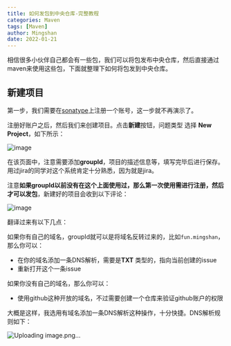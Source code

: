 ```yaml
---
title: 如何发包到中央仓库-完整教程
categories: Maven
tags: [Maven]
author: Mingshan
date: 2022-01-21
---
```


相信很多小伙伴自己都会有一些包，我们可以将包发布中央仓库，然后直接通过maven来使用这些包，下面就整理下如何将包发到中央仓库。

<!-- more -->

## 新建项目

第一步，我们需要在[sonatype](https://issues.sonatype.org/)上注册一个账号，这一步就不再演示了。

注册好账户之后，然后我们来创建项目。点击**新建**按钮，问题类型 选择 **New Project**，如下所示：

![image](https://user-images.githubusercontent.com/23411433/150465809-2b2f0628-bf0a-49ab-b717-c139e2fff60d.png)

在该页面中，注意需要添加**groupId**，项目的描述信息等，填写完毕后进行保存。用过jira的同学对这个系统肯定十分熟悉，因为就是jira。

注意**如果groupId以前没有在这个上面使用过，那么第一次使用需进行注册，然后才可以发包**，新建好的项目会收到以下评论：

![image](https://user-images.githubusercontent.com/23411433/150466057-4169ec4c-6a6d-4700-aa6a-21528a6d8542.png)

翻译过来有以下几点：

如果你有自己的域名，groupId就可以是将域名反转过来的，比如`fun.mingshan`，那么你可以：

- 在你的域名添加一条DNS解析，需要是**TXT** 类型的，指向当前创建的issue
- 重新打开这个一条issue

如果你没有自己的域名，那么你可以：

- 使用github这种开放的域名，不过需要创建一个仓库来验证github账户的权限

大概是这样，我选用有域名添加一条DNS解析这种操作，十分快捷。DNS解析规则如下：

![Uploading image.png…]()
